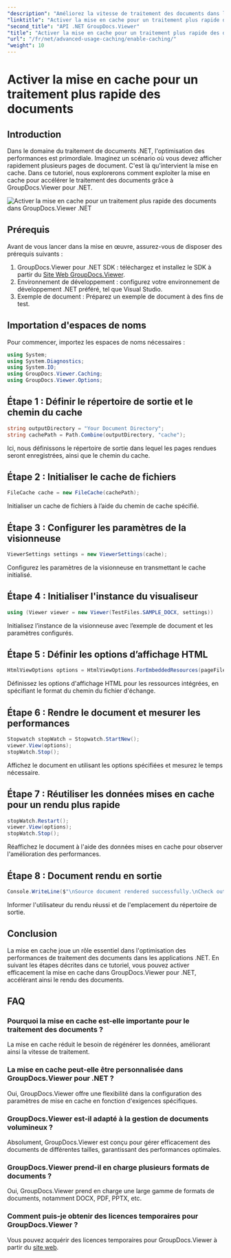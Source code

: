 ```yaml
---
"description": "Améliorez la vitesse de traitement des documents dans les applications .NET avec GroupDocs.Viewer en exploitant la mise en cache. Optimisez les performances sans effort."
"linktitle": "Activer la mise en cache pour un traitement plus rapide des documents"
"second_title": "API .NET GroupDocs.Viewer"
"title": "Activer la mise en cache pour un traitement plus rapide des documents"
"url": "/fr/net/advanced-usage-caching/enable-caching/"
"weight": 10
---
```


# Activer la mise en cache pour un traitement plus rapide des documents

## Introduction
Dans le domaine du traitement de documents .NET, l'optimisation des performances est primordiale. Imaginez un scénario où vous devez afficher rapidement plusieurs pages de document. C'est là qu'intervient la mise en cache. Dans ce tutoriel, nous explorerons comment exploiter la mise en cache pour accélérer le traitement des documents grâce à GroupDocs.Viewer pour .NET.

![Activer la mise en cache pour un traitement plus rapide des documents dans GroupDocs.Viewer .NET](/viewer/advanced-usage/enable-caching-faster-document-processing-img.png)

## Prérequis
Avant de vous lancer dans la mise en œuvre, assurez-vous de disposer des prérequis suivants :
1. GroupDocs.Viewer pour .NET SDK : téléchargez et installez le SDK à partir du [Site Web GroupDocs.Viewer](https://releases.groupdocs.com/viewer/net/).
2. Environnement de développement : configurez votre environnement de développement .NET préféré, tel que Visual Studio.
3. Exemple de document : Préparez un exemple de document à des fins de test.

## Importation d'espaces de noms
Pour commencer, importez les espaces de noms nécessaires :
```csharp
using System;
using System.Diagnostics;
using System.IO;
using GroupDocs.Viewer.Caching;
using GroupDocs.Viewer.Options;
```

## Étape 1 : Définir le répertoire de sortie et le chemin du cache
```csharp
string outputDirectory = "Your Document Directory";
string cachePath = Path.Combine(outputDirectory, "cache");
```
Ici, nous définissons le répertoire de sortie dans lequel les pages rendues seront enregistrées, ainsi que le chemin du cache.
## Étape 2 : Initialiser le cache de fichiers
```csharp
FileCache cache = new FileCache(cachePath);
```
Initialiser un cache de fichiers à l’aide du chemin de cache spécifié.
## Étape 3 : Configurer les paramètres de la visionneuse
```csharp
ViewerSettings settings = new ViewerSettings(cache);
```
Configurez les paramètres de la visionneuse en transmettant le cache initialisé.
## Étape 4 : Initialiser l'instance du visualiseur
```csharp
using (Viewer viewer = new Viewer(TestFiles.SAMPLE_DOCX, settings))
```
Initialisez l’instance de la visionneuse avec l’exemple de document et les paramètres configurés.
## Étape 5 : Définir les options d’affichage HTML
```csharp
HtmlViewOptions options = HtmlViewOptions.ForEmbeddedResources(pageFilePathFormat);
```
Définissez les options d'affichage HTML pour les ressources intégrées, en spécifiant le format du chemin du fichier d'échange.
## Étape 6 : Rendre le document et mesurer les performances
```csharp
Stopwatch stopWatch = Stopwatch.StartNew();
viewer.View(options);
stopWatch.Stop();
```
Affichez le document en utilisant les options spécifiées et mesurez le temps nécessaire.
## Étape 7 : Réutiliser les données mises en cache pour un rendu plus rapide
```csharp
stopWatch.Restart();
viewer.View(options);
stopWatch.Stop();
```
Réaffichez le document à l'aide des données mises en cache pour observer l'amélioration des performances.
## Étape 8 : Document rendu en sortie
```csharp
Console.WriteLine($"\nSource document rendered successfully.\nCheck output in {outputDirectory}.");
```
Informer l'utilisateur du rendu réussi et de l'emplacement du répertoire de sortie.

## Conclusion
La mise en cache joue un rôle essentiel dans l'optimisation des performances de traitement des documents dans les applications .NET. En suivant les étapes décrites dans ce tutoriel, vous pouvez activer efficacement la mise en cache dans GroupDocs.Viewer pour .NET, accélérant ainsi le rendu des documents.
## FAQ
### Pourquoi la mise en cache est-elle importante pour le traitement des documents ?
La mise en cache réduit le besoin de régénérer les données, améliorant ainsi la vitesse de traitement.
### La mise en cache peut-elle être personnalisée dans GroupDocs.Viewer pour .NET ?
Oui, GroupDocs.Viewer offre une flexibilité dans la configuration des paramètres de mise en cache en fonction d'exigences spécifiques.
### GroupDocs.Viewer est-il adapté à la gestion de documents volumineux ?
Absolument, GroupDocs.Viewer est conçu pour gérer efficacement des documents de différentes tailles, garantissant des performances optimales.
### GroupDocs.Viewer prend-il en charge plusieurs formats de documents ?
Oui, GroupDocs.Viewer prend en charge une large gamme de formats de documents, notamment DOCX, PDF, PPTX, etc.
### Comment puis-je obtenir des licences temporaires pour GroupDocs.Viewer ?
Vous pouvez acquérir des licences temporaires pour GroupDocs.Viewer à partir du [site web](https://purchase.groupdocs.com/temporary-license/).